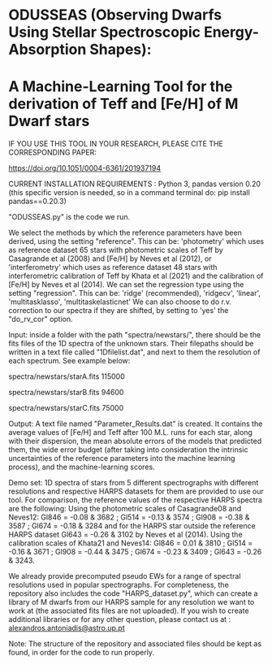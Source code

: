 # ODUSSEAS (Observing Dwarfs Using Stellar Spectroscopic Energy-Absorption Shapes):
# A Machine-Learning Tool for the derivation of Teff and [Fe/H] of M Dwarf stars

IF YOU USE THIS TOOL IN YOUR RESEARCH, PLEASE CITE THE CORRESPONDING PAPER:

https://doi.org/10.1051/0004-6361/201937194


CURRENT INSTALLATION REQUIREMENTS : 
Python 3, pandas version 0.20 (this specific version is needed, so in a command terminal do: pip install pandas==0.20.3)


"ODUSSEAS.py" is the code we run.

We select the methods by which the reference parameters have been derived, using the setting "reference".
This can be: 'photometry' which uses as reference dataset 65 stars with photometric scales of Teff by Casagrande et al (2008) and [Fe/H] by Neves et al (2012), or 'interferometry' which uses as reference dataset 48 stars with interferometric calibration of Teff by Khata et al (2021) and the calibration of [Fe/H] by Neves et al (2014).
We can set the regression type using the setting "regression".
This can be: 'ridge' (recommended), 'ridgecv', 'linear', 'multitasklasso', 'multitaskelasticnet'
We can also choose to do r.v. correction to our spectra if they are shifted, by setting to 'yes' the "do_rv_cor" option.

Input: inside a folder with the path "spectra/newstars/", there should be the fits files of the 1D spectra of the unknown stars. Their filepaths should be written in a text file called "1Dfilelist.dat", and next to them the resolution of each spectrum. See example below:

spectra/newstars/starA.fits 115000

spectra/newstars/starB.fits 94600

spectra/newstars/starC.fits 75000

Output: A text file named "Parameter_Results.dat" is created. It contains the average values of [Fe/H] and Teff after 100 M.L. runs for each star, along with their dispersion, the mean absolute errors of the models that predicted them, the wide error budget (after taking into consideration the intrinsic uncertainties of the reference parameters into the machine learning process), and the machine-learning scores.

Demo set: 1D spectra of stars from 5 different spectrographs with different resolutions and respective HARPS datasets for them are provided to use our tool. 
For comparison, the reference values of the respective HARPS spectra are the following:
Using the photometric scales of Casagrande08 and Neves12: Gl846 = -0.08 & 3682 ; Gl514 = -0.13 & 3574 ; Gl908 = -0.38 & 3587 ; Gl674 = -0.18 & 3284 and for the HARPS star outside the reference HARPS dataset Gl643 = -0.26 & 3102 by Neves et al (2014).
Using the calibration scales of Khata21 and Neves14: Gl846 = 0.01 & 3810 ; Gl514 = -0.16 & 3671 ; Gl908 = -0.44 & 3475 ; Gl674 = -0.23 & 3409 ; Gl643 = -0.26 & 3243.

We already provide precomputed pseudo EWs for a range of spectral resolutions used in popular spectrographs. For completeness, the repository also includes the code "HARPS_dataset.py", which can create a library of M dwarfs from our HARPS sample for any resolution we want to work at (the associated fits files are not uploaded). If you wish to create additional libraries or for any other question, please contact us at : alexandros.antoniadis@astro.up.pt

Note: The structure of the repository and associated files should be kept as found, in order for the code to run properly.



